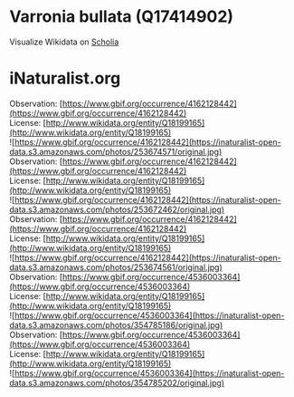 
Varronia bullata (Q17414902)
============================
  
Visualize Wikidata on [Scholia](https://scholia.toolforge.org/taxon/Q17414902)
# iNaturalist.org
  
Observation: [https://www.gbif.org/occurrence/4162128442](https://www.gbif.org/occurrence/4162128442)  
License: [http://www.wikidata.org/entity/Q18199165](http://www.wikidata.org/entity/Q18199165)  
![https://www.gbif.org/occurrence/4162128442](https://inaturalist-open-data.s3.amazonaws.com/photos/253674571/original.jpg)  
Observation: [https://www.gbif.org/occurrence/4162128442](https://www.gbif.org/occurrence/4162128442)  
License: [http://www.wikidata.org/entity/Q18199165](http://www.wikidata.org/entity/Q18199165)  
![https://www.gbif.org/occurrence/4162128442](https://inaturalist-open-data.s3.amazonaws.com/photos/253672462/original.jpg)  
Observation: [https://www.gbif.org/occurrence/4162128442](https://www.gbif.org/occurrence/4162128442)  
License: [http://www.wikidata.org/entity/Q18199165](http://www.wikidata.org/entity/Q18199165)  
![https://www.gbif.org/occurrence/4162128442](https://inaturalist-open-data.s3.amazonaws.com/photos/253674561/original.jpg)  
Observation: [https://www.gbif.org/occurrence/4536003364](https://www.gbif.org/occurrence/4536003364)  
License: [http://www.wikidata.org/entity/Q18199165](http://www.wikidata.org/entity/Q18199165)  
![https://www.gbif.org/occurrence/4536003364](https://inaturalist-open-data.s3.amazonaws.com/photos/354785186/original.jpg)  
Observation: [https://www.gbif.org/occurrence/4536003364](https://www.gbif.org/occurrence/4536003364)  
License: [http://www.wikidata.org/entity/Q18199165](http://www.wikidata.org/entity/Q18199165)  
![https://www.gbif.org/occurrence/4536003364](https://inaturalist-open-data.s3.amazonaws.com/photos/354785202/original.jpg)